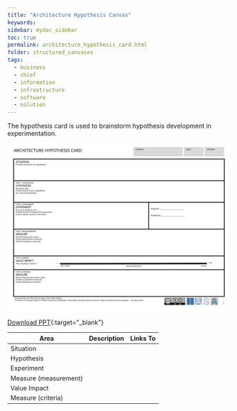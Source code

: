 ```yaml
---
title: "Architecture Hypothesis Canvas"
keywords: 
sidebar: mydoc_sidebar
toc: true
permalink: architecture_hypothesis_card.html
folder: structured_canvases
tags: 
  - business
  - chief
  - information
  - infrastructure
  - software
  - solution
---
```


The hypothesis card is used to brainstorm hypothesis development in experimentation.

![image001](media/architecture_hypothesis_card001.svg)

[Download PPT](media/ppt/architecture_hypothesis_card.ppt){:target="_blank"}

| Area | Description | Links To |
| --- | --- | --- |
| Situation |   |   |
| Hypothesis |   |   |
| Experiment |   |   |
| Measure (measurement) |   |   |
| Value Impact |   |   |
| Measure (criteria) |   |   |